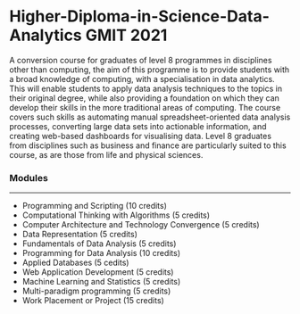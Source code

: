 # Higher-Diploma-in-Science-Data-Analytics GMIT 2021

A conversion course for graduates of level 8 programmes in disciplines other than computing, the aim of this programme is to provide students with a broad knowledge of computing, 
with a specialisation in data analytics. 
This will enable students to apply data analysis techniques to the topics in their original degree, while also providing a foundation on which they can develop their skills in 
the more traditional areas of computing. 
The course covers such skills as automating manual spreadsheet-oriented data analysis processes, converting large data sets into actionable information, and creating web-based 
dashboards for visualising data. 
Level 8 graduates from disciplines such as business and finance are particularly suited to this course, as are those from life and physical sciences.


### Modules
________________________________________

- Programming and Scripting	(10 credits)
- Computational Thinking with Algorithms	(5 credits)
- Computer Architecture and Technology Convergence	(5 credits)
- Data Representation	(5 credits)
- Fundamentals of Data Analysis	(5 credits)
- Programming for Data Analysis	(10 credits)
- Applied Databases	(5 cedits)
- Web Application Development	(5 credits)
- Machine Learning and Statistics	(5 credits)
- Multi-paradigm programming	(5 credits)
- Work Placement or Project	(15 credits)
